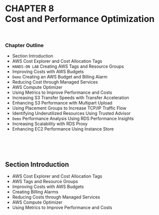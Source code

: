 # CHAPTER 8<br>Cost and Performance Optimization

<br>

### Chapter Outline
- Section Introduction
- AWS Cost Explorer and Cost Allocation Tags
- `HANDS-ON LAB` Creating AWS Tags and Resource Groups
- Improving Costs with AWS Budgets
- `Demo` Creating an AWS Budget and Billing Alarm
- Reducing Cost through Managed Services
- AWS Compute Optimizer
- Using Metrics to Improve Performance and Costs
- Increasing S3 Transfer Speeds with Transfer Acceleration
- Enhancing S3 Performance with Multipart Upload
- Using Placement Groups to Increase TCP/IP Traffic Flow
- Identifying Underutilized Resources Using Trusted Advisor
- `Demo` Performance Analysis Using RDS Performance Insights
- Increasing Scalability with RDS Proxy
- Enhancing EC2 Performance Using Instance Store

<br><br><br>

## Section Introduction
- AWS Cost Explorer and Cost Allocation Tags
- AWS Tags and Resource Groups
- Improving Costs with AWS Budgets
- Creating Billing Alarms
- Reducing Costs through Managed Services
- AWS Compute Optimizer
- Using Metrics to Improve Performance and Costs

<br><br><br>


##